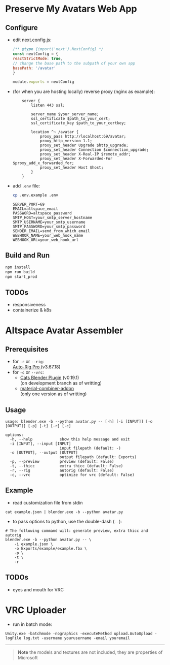 # Preserve My Avatars Web App
## Configure
- edit next.config.js:
    ```js
    /** @type {import('next').NextConfig} */
    const nextConfig = {
    reactStrictMode: true,
    // change the base path to the subpath of your own app
    basePath: '/avatar'
    }

    module.exports = nextConfig
    ```
- (for when you are hosting locally) reverse proxy (nginx as example):
    ```nginx
        server {
            listen 443 ssl;

            server_name $your_server_name;
            ssl_certificate $path_to_your_cert;
            ssl_certificate_key $path_to_your_certkey;

            location ^~ /avatar {
                proxy_pass http://localhost:69/avatar;
                proxy_http_version 1.1;
                proxy_set_header Upgrade $http_upgrade;
                proxy_set_header Connection $connection_upgrade;
                proxy_set_header X-Real-IP $remote_addr;
                proxy_set_header X-Forwarded-For $proxy_add_x_forwarded_for;
                proxy_set_header Host $host;
            }
        }
    ```
- add `.env` file:
    ```bash
    cp .env.example .env
    ```
    ```
    SERVER_PORT=69
    EMAIL=altspace_email
    PASSWORD=altspace_password
    SMTP_HOST=your_smtp_server_hostname
    SMTP_USERNAME=your_smtp_username
    SMTP_PASSWORD=your_smtp_password
    SENDER_EMAIL=send_from_which_email
    WEBHOOK_NAME=your_web_hook_name
    WEBHOOK_URL=your_web_hook_url
    ```
## Build and Run
```bash
npm install
npm run build
npm start_prod
```

## TODOs
- responsiveness
- containerize & k8s

# Altspace Avatar Assembler

## Prerequisites
- for `-r` or `--rig`:  
[Auto-Rig Pro ](https://blendermarket.com/products/auto-rig-pro)(v3.67.18)
- for `-c` or `--vrc`:
  - [Cats Blender Plugin](https://github.com/absolute-quantum/cats-blender-plugin) (v0.19.1)  
(on development branch as of writting)
  - [material-combiner-addon](https://github.com/Grim-es/material-combiner-addon)  
(only one version as of writting)

## Usage
```
usage: blender.exe -b --python avatar.py -- [-h] [-i [INPUT]] [-o [OUTPUT]] [-p] [-t] [-r] [-c]

options:
  -h, --help            show this help message and exit
  -i [INPUT], --input [INPUT]
                        input filepath (default: -)
  -o [OUTPUT], --output [OUTPUT]
                        output filepath (default: Exports)
  -p, --preview         preview (default: False)
  -t, --thicc           extra thicc (default: False)
  -r, --rig             autorig (default: False)
  -c, --vrc             optimize for vrc (default: False)
```

## Example
- read customization file from stdin
```
cat example.json | blender.exe -b --python avatar.py
```

- to pass options to python, use the double-dash (`--`):
```
# The following command will: generate preview, extra thicc and autorig
blender.exe -b --python avatar.py -- \
    -i example.json \
    -o Exports/example/example.fbx \
    -p \
    -t \
    -r
```

## TODOs
- eyes and mouth for VRC

# VRC Uploader
- run in batch mode:
```
Unity.exe -batchmode -nographics -executeMethod upload.AutoUpload -logFile log.txt -username yourusername -email youremail
```

---
> **Note** the models and textures are not included, they are properties of Microsoft
